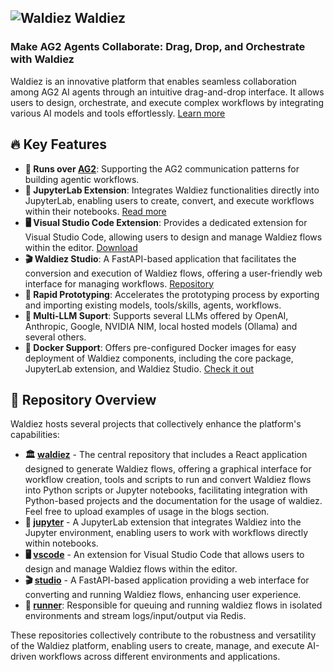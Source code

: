 ## ![Waldiez](https://waldiez.io/static/images/logo.svg) Waldiez

### Make AG2 Agents Collaborate: Drag, Drop, and Orchestrate with Waldiez 


Waldiez is an innovative platform that enables seamless collaboration among AG2 AI agents through an intuitive drag-and-drop interface. It allows users to design, orchestrate, and execute complex workflows by integrating various AI models and tools effortlessly. [Learn more](https://docs.waldiez.io/)

## 🔥 Key Features

- **🤖 Runs over [AG2](https://github.com/ag2ai/ag2)**: Supporting the AG2 communication patterns for building agentic workflows.
- **🔬 JupyterLab Extension**: Integrates Waldiez functionalities directly into JupyterLab, enabling users to create, convert, and execute workflows within their notebooks. [Read more](https://waldiez.io/usage/index.html)
- **🖥️ Visual Studio Code Extension**: Provides a dedicated extension for Visual Studio Code, allowing users to design and manage Waldiez flows within the editor. [Download](https://marketplace.visualstudio.com/items?itemName=Waldiez.waldiez-vscode)
- **🎬 Waldiez Studio**: A FastAPI-based application that facilitates the conversion and execution of Waldiez flows, offering a user-friendly web interface for managing workflows. [Repository](https://github.com/waldiez/waldiez)
- **🚀 Rapid Prototyping**: Accelerates the prototyping process by exporting and importing existing models, tools/skills, agents, workflows.
- **🧠 Multi-LLM Suport**: Supports several LLMs offered by OpenAI, Anthropic, Google, NVIDIA NIM, local hosted models (Ollama) and several others.
- **🐳 Docker Support**: Offers pre-configured Docker images for easy deployment of Waldiez components, including the core package, JupyterLab extension, and Waldiez Studio. [Check it out](https://hub.docker.com/u/waldiez)

## 📂 Repository Overview

Waldiez hosts several projects that collectively enhance the platform's capabilities:

- **🏛️ [waldiez](https://github.com/waldiez/waldiez)** - The central repository that includes a React application designed to generate Waldiez flows, offering a graphical interface for workflow creation, tools and scripts to run and convert Waldiez flows into Python scripts or Jupyter notebooks, facilitating integration with Python-based projects and the documentation for the usage of waldiez. Feel free to upload examples of usage in the blogs section.
- **🔬 [jupyter](https://github.com/waldiez/jupyter)** - A JupyterLab extension that integrates Waldiez into the Jupyter environment, enabling users to work with workflows directly within notebooks.
- **🖥️ [vscode](https://github.com/waldiez/vscode)** - An extension for Visual Studio Code that allows users to design and manage Waldiez flows within the editor.
- **🎬 [studio](https://github.com/waldiez/studio)** - A FastAPI-based application providing a web interface for converting and running Waldiez flows, enhancing user experience.
- **🏃 [runner](https://github.com/waldiez/runner)**: Responsible for queuing and running waldiez flows in isolated environments and stream logs/input/output via Redis.

These repositories collectively contribute to the robustness and versatility of the Waldiez platform, enabling users to create, manage, and execute AI-driven workflows across different environments and applications.
